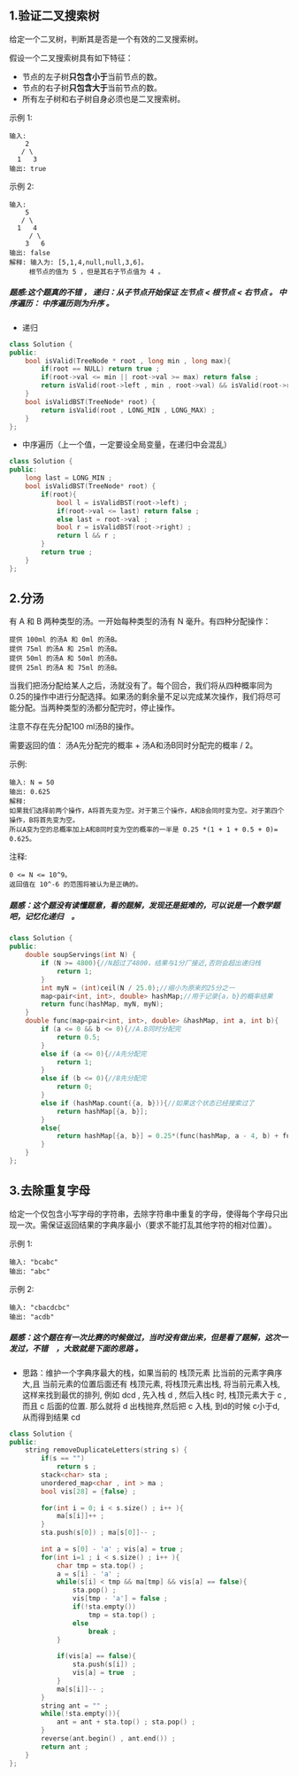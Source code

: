 ## 1.验证二叉搜索树
给定一个二叉树，判断其是否是一个有效的二叉搜索树。

假设一个二叉搜索树具有如下特征：

* 节点的左子树**只包含小于**当前节点的数。
* 节点的右子树**只包含大于**当前节点的数。
* 所有左子树和右子树自身必须也是二叉搜索树。

示例 1:
```
输入:
    2
   / \
  1   3
输出: true
```
示例 2:
```
输入:
    5
   / \
  1   4
     / \
    3   6
输出: false
解释: 输入为: [5,1,4,null,null,3,6]。
     根节点的值为 5 ，但是其右子节点值为 4 。
```
##### 题感:这个题真的不错 ， 递归：从子节点开始保证 左节点 < 根节点 < 右节点 。 中序遍历： 中序遍历则为升序 。
* 递归
```C++
class Solution {
public:
    bool isValid(TreeNode * root , long min , long max){
        if(root == NULL) return true ; 
        if(root->val <= min || root->val >= max) return false ;
        return isValid(root->left , min , root->val) && isValid(root->right , root->val , max) ; 
    }
    bool isValidBST(TreeNode* root) {
        return isValid(root , LONG_MIN , LONG_MAX) ; 
    }
};
```
* 中序遍历（上一个值，一定要设全局变量，在递归中会混乱）
```C++
class Solution {
public:
    long last = LONG_MIN ; 
    bool isValidBST(TreeNode* root) {
        if(root){
            bool l = isValidBST(root->left) ; 
            if(root->val <= last) return false ;
            else last = root->val ;
            bool r = isValidBST(root->right) ; 
            return l && r ;
        }
        return true ;
    }
};
```

## 2.分汤
有 A 和 B 两种类型的汤。一开始每种类型的汤有 N 毫升。有四种分配操作：
```
提供 100ml 的汤A 和 0ml 的汤B。
提供 75ml 的汤A 和 25ml 的汤B。
提供 50ml 的汤A 和 50ml 的汤B。
提供 25ml 的汤A 和 75ml 的汤B。
```
当我们把汤分配给某人之后，汤就没有了。每个回合，我们将从四种概率同为0.25的操作中进行分配选择。如果汤的剩余量不足以完成某次操作，我们将尽可能分配。当两种类型的汤都分配完时，停止操作。

注意不存在先分配100 ml汤B的操作。

需要返回的值： 汤A先分配完的概率 + 汤A和汤B同时分配完的概率 / 2。

示例:
```
输入: N = 50
输出: 0.625
解释:
如果我们选择前两个操作，A将首先变为空。对于第三个操作，A和B会同时变为空。对于第四个操作，B将首先变为空。
所以A变为空的总概率加上A和B同时变为空的概率的一半是 0.25 *(1 + 1 + 0.5 + 0)= 0.625。
```
注释:
```
0 <= N <= 10^9。
返回值在 10^-6 的范围将被认为是正确的。
```
##### 题感：这个题没有读懂题意，看的题解，发现还是挺难的，可以说是一个数学题吧，记忆化递归　。
```C++
class Solution {
public:
    double soupServings(int N) {
        if (N >= 4800){//N超过了4800，结果与1分厂接近,否则会超出递归栈
            return 1;
        }
        int myN = (int)ceil(N / 25.0);//缩小为原来的25分之一
        map<pair<int, int>, double> hashMap;//用于记录{a，b}的概率结果
        return func(hashMap, myN, myN);
    }
    double func(map<pair<int, int>, double> &hashMap, int a, int b){
        if (a <= 0 && b <= 0){//A.B同时分配完
            return 0.5;
        }
        else if (a <= 0){//A先分配完
            return 1;
        }
        else if (b <= 0){//B先分配完
            return 0;
        }
        else if (hashMap.count({a, b})){//如果这个状态已经搜索过了
            return hashMap[{a, b}];
        }
        else{
            return hashMap[{a, b}] = 0.25*(func(hashMap, a - 4, b) + func(hashMap, a - 3, b - 1) + func(hashMap, a - 2, b - 2) + func(hashMap, a - 1, b - 3));
        }
    }
};

```
## 3.去除重复字母
给定一个仅包含小写字母的字符串，去除字符串中重复的字母，使得每个字母只出现一次。需保证返回结果的字典序最小（要求不能打乱其他字符的相对位置）。

示例 1:
```
输入: "bcabc"
输出: "abc"
```
示例 2:
```
输入: "cbacdcbc"
输出: "acdb"
```
##### 题感：这个题在有一次比赛的时候做过，当时没有做出来，但是看了题解，这次一发过，不错　，大致就是下面的思路 。
* 思路：维护一个字典序最大的栈，如果当前的 栈顶元素 比当前的元素字典序 大,且 当前元素的位置后面还有 栈顶元素, 将栈顶元素出栈, 将当前元素入栈, 这样来找到最优的排列, 例如 dcd , 先入栈 d , 然后入栈c 时, 栈顶元素大于 c , 而且 c 后面的位置. 那么就将 d 出栈抛弃,然后把 c 入栈, 到d的时候 c小于d, 从而得到结果 cd

```C++
class Solution {
public:
    string removeDuplicateLetters(string s) {
        if(s == "")
            return s ; 
        stack<char> sta ; 
        unordered_map<char , int > ma ; 
        bool vis[28] = {false} ;
        
        for(int i = 0; i < s.size() ; i++ ){
            ma[s[i]]++ ; 
        }
        sta.push(s[0]) ; ma[s[0]]-- ;
        
        int a = s[0] - 'a' ; vis[a] = true ; 
        for(int i=1 ; i < s.size() ; i++ ){
            char tmp = sta.top() ; 
            a = s[i] - 'a' ;
            while(s[i] < tmp && ma[tmp] && vis[a] == false){
                sta.pop() ;
                vis[tmp - 'a'] = false ;
                if(!sta.empty())
                    tmp = sta.top() ;
                else 
                    break ; 
            }
                   
            if(vis[a] == false){
                sta.push(s[i]) ;
                vis[a] = true  ; 
            }
            ma[s[i]]-- ; 
        }
        string ant = "" ; 
        while(!sta.empty()){
            ant = ant + sta.top() ; sta.pop() ; 
        }
        reverse(ant.begin() , ant.end()) ; 
        return ant ; 
    }
};
```